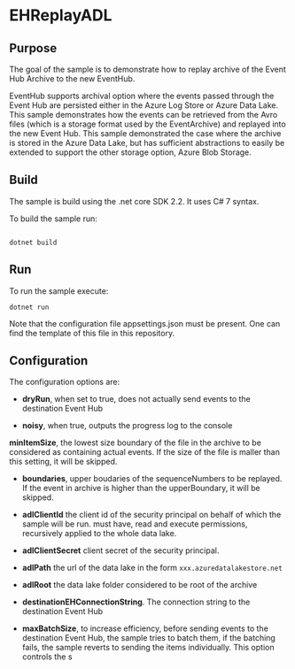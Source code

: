 # EHReplayADL

## Purpose

The goal of the sample is to demonstrate how to replay archive of the Event Hub Archive to the new EventHub.

EventHub supports archival option where the events passed through the Event Hub are persisted either in the Azure Log Store or Azure Data Lake. This sample demonstrates how the events can be retrieved from the Avro files (which is a storage format used by the EventArchive) and replayed into the new Event Hub. This sample demonstrated the case where the archive is stored in the Azure Data Lake, but has sufficient abstractions to easily be extended to support the other storage option, Azure Blob Storage.

## Build

The sample is build using the .net core SDK 2.2. It uses C# 7 syntax.

To build the sample run:

```

dotnet build

```

## Run

To run the sample execute:

```
dotnet run
```

Note that the configuration file appsettings.json must be present. One can find the template of this file in this repository.

## Configuration

The configuration options are:

- **dryRun**, when set to true, does not actually send events to the destination Event Hub

- **noisy**, when true, outputs the progress log to the console

**minItemSize**, the lowest size boundary of the file in the archive to be considered as containing actual events. If the size of the file is maller than this setting, it will be skipped.

- **boundaries**, upper boudaries of the sequenceNumbers to be replayed. If the event in archive is higher than the upperBoundary, it will be skipped.

- **adlClientId** the client id of the security principal on behalf of which the sample will be run. must have, read and execute permissions, recursively applied to the whole data lake.

- **adlClientSecret** client secret of the security principal.

- **adlPath** the url of the data lake in the form `xxx.azuredatalakestore.net`

- **adlRoot** the data lake folder considered to be root of the archive

- **destinationEHConnectionString**. The connection string to the destination Event Hub
- **maxBatchSize**, to increase efficiency, before sending events to the destination Event Hub, the sample tries to batch them, if the batching fails, the sample reverts to sending the items individually. This option controls the s
